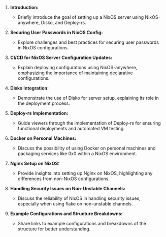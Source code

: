 1. **Introduction:**
   - Briefly introduce the goal of setting up a NixOS server using NixOS-anywhere, Disko, and Deploy-rs.

2. **Securing User Passwords in NixOS Config:**
   - Explore challenges and best practices for securing user passwords in NixOS configurations.

3. **CI/CD for NixOS Server Configuration Updates:**
   - Explain deploying configurations using NixOS-anywhere, emphasizing the importance of maintaining declarative configurations.

4. **Disko Integration:**
   - Demonstrate the use of Disko for server setup, explaining its role in the deployment process.

5. **Deploy-rs Implementation:**
   - Guide viewers through the implementation of Deploy-rs for ensuring functional deployments and automated VM testing.

6. **Docker on Personal Machines:**
   - Discuss the possibility of using Docker on personal machines and packaging services like 0x0 within a NixOS environment.

7. **Nginx Setup on NixOS:**
   - Provide insights into setting up Nginx on NixOS, highlighting any differences from non-NixOS configurations.

8. **Handling Security Issues on Non-Unstable Channels:**
   - Discuss the reliability of NixOS in handling security issues, especially when using flake on non-unstable channels.

9. **Example Configurations and Structure Breakdowns:**
   - Share links to example configurations and breakdowns of the structure for better understanding.


